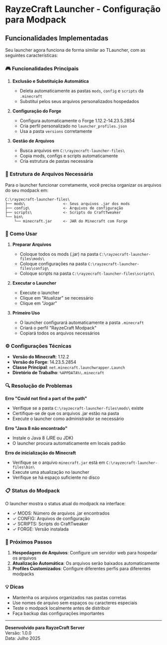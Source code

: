# RayzeCraft Launcher - Configuração para Modpack

## Funcionalidades Implementadas

Seu launcher agora funciona de forma similar ao TLauncher, com as seguintes características:

### 🎮 Funcionalidades Principais

1. **Exclusão e Substituição Automática**
   - Deleta automaticamente as pastas `mods`, `config` e `scripts` da `.minecraft`
   - Substitui pelos seus arquivos personalizados hospedados

2. **Configuração do Forge**
   - Configura automaticamente o Forge 1.12.2-14.23.5.2854
   - Cria perfil personalizado no `launcher_profiles.json`
   - Usa a pasta `versions` corretamente

3. **Gestão de Arquivos**
   - Busca arquivos em `C:\rayzecraft-launcher-files\`
   - Copia mods, configs e scripts automaticamente
   - Cria estrutura de pastas necessária

### 📁 Estrutura de Arquivos Necessária

Para o launcher funcionar corretamente, você precisa organizar os arquivos do seu modpack em:

```
C:\rayzecraft-launcher-files\
├── mods\                 <- Seus arquivos .jar dos mods
├── config\               <- Arquivos de configuração
├── scripts\              <- Scripts do CraftTweaker
└── bin\
    └── minecraft.jar     <- JAR do Minecraft com Forge
```

### 🔧 Como Usar

1. **Preparar Arquivos**
   - Coloque todos os mods (.jar) na pasta `C:\rayzecraft-launcher-files\mods\`
   - Coloque configurações na pasta `C:\rayzecraft-launcher-files\config\`
   - Coloque scripts na pasta `C:\rayzecraft-launcher-files\scripts\`

2. **Executar o Launcher**
   - Execute o launcher
   - Clique em "Atualizar" se necessário
   - Clique em "Jogar"

3. **Primeiro Uso**
   - O launcher configurará automaticamente a pasta `.minecraft`
   - Criará o perfil "RayzeCraft Modpack"
   - Copiará todos os arquivos necessários

### ⚙️ Configurações Técnicas

- **Versão do Minecraft**: 1.12.2
- **Versão do Forge**: 14.23.5.2854
- **Classe Principal**: `net.minecraft.launchwrapper.Launch`
- **Diretório de Trabalho**: `%APPDATA%\.minecraft`

### 🔍 Resolução de Problemas

**Erro "Could not find a part of the path"**
- Verifique se a pasta `C:\rayzecraft-launcher-files\mods\` existe
- Certifique-se de que os arquivos .jar estão na pasta
- Execute o launcher como administrador se necessário

**Erro "Java 8 não encontrado"**
- Instale o Java 8 (JRE ou JDK)
- O launcher procura automaticamente em locais padrão

**Erro de inicialização do Minecraft**
- Verifique se o arquivo `minecraft.jar` está em `C:\rayzecraft-launcher-files\bin\`
- Execute uma atualização no launcher
- Verifique se há espaço suficiente no disco

### 📋 Status do Modpack

O launcher mostra o status atual do modpack na interface:
- ✓ MODS: Número de arquivos .jar encontrados
- ✓ CONFIG: Arquivos de configuração
- ✓ SCRIPTS: Scripts do CraftTweaker
- ✓ FORGE: Versão instalada

### 🚀 Próximos Passos

1. **Hospedagem de Arquivos**: Configure um servidor web para hospedar os arquivos
2. **Atualização Automática**: Os arquivos serão baixados automaticamente
3. **Profiles Customizados**: Configure diferentes perfis para diferentes modpacks

### 💡 Dicas

- Mantenha os arquivos organizados nas pastas corretas
- Use nomes de arquivo sem espaços ou caracteres especiais
- Teste o modpack localmente antes de distribuir
- Faça backup das configurações importantes

---

**Desenvolvido para RayzeCraft Server**  
Versão: 1.0.0  
Data: Julho 2025
